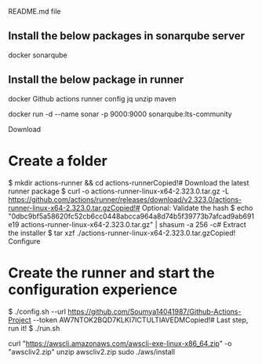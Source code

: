 README.md file


## Install the below packages in sonarqube server 

docker
sonarqube 

## Install the below package in runner 

docker 
Github actions runner config 
jq
unzip
maven

docker run -d --name sonar -p 9000:9000 sonarqube:lts-community

Download
# Create a folder
$ mkdir actions-runner && cd actions-runnerCopied!# Download the latest runner package
$ curl -o actions-runner-linux-x64-2.323.0.tar.gz -L https://github.com/actions/runner/releases/download/v2.323.0/actions-runner-linux-x64-2.323.0.tar.gzCopied!# Optional: Validate the hash
$ echo "0dbc9bf5a58620fc52cb6cc0448abcca964a8d74b5f39773b7afcad9ab691e19  actions-runner-linux-x64-2.323.0.tar.gz" | shasum -a 256 -c# Extract the installer
$ tar xzf ./actions-runner-linux-x64-2.323.0.tar.gzCopied!
Configure
# Create the runner and start the configuration experience
$ ./config.sh --url https://github.com/Soumya14041987/Github-Actions-Project --token AW7NTOK2BQD7KLKI7ICTULTIAVEDMCopied!# Last step, run it!
$ ./run.sh

curl "https://awscli.amazonaws.com/awscli-exe-linux-x86_64.zip" -o "awscliv2.zip"
unzip awscliv2.zip
sudo ./aws/install